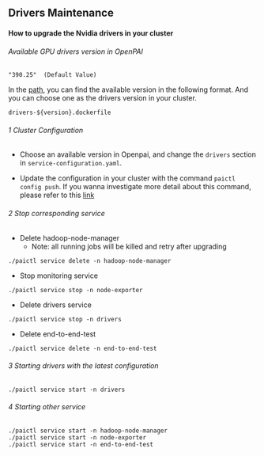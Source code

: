 ## Drivers Maintenance 

#### How to upgrade the Nvidia drivers in your cluster


###### Available GPU drivers version in OpenPAI

```
"390.25"  (Default Value)
```

In the [path](../../src/drivers/build), you can find the available version in the following format. And you can choose one as the drivers version in your cluster.
```
drivers-${version}.dockerfile
``` 

###### 1 Cluster Configuration

- Choose an available version in Openpai, and change the ```drivers``` section in ```service-configuration.yaml```.  

- Update the configuration in your cluster with the command ```paictl config push```. If you wanna investigate more detail about this command, please refer to this [link](../paictl/paictl-manual.md#Config_Push) 

###### 2 Stop corresponding service

- Delete hadoop-node-manager
    - Note: all running jobs will be killed and retry after upgrading
       
```
./paictl service delete -n hadoop-node-manager
```

   
- Stop monitoring service

```
./paictl service stop -n node-exporter
```

- Delete drivers service

```
./paictl service stop -n drivers
```


- Delete end-to-end-test
```
./paictl service delete -n end-to-end-test
```

###### 3 Starting drivers with the latest configuration

```
./paictl service start -n drivers
```

###### 4 Starting other service
```
./paictl service start -n hadoop-node-manager
./paictl service start -n node-exporter
./paictl service start -n end-to-end-test
```

